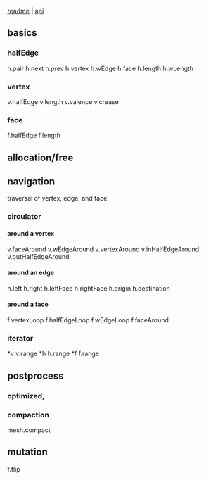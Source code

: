 [readme](../README.md) | [api](api.md)

## basics

### halfEdge
h.pair
h.next
h.prev
h.vertex
h.wEdge
h.face
h.length
h.wLength

### vertex
v.halfEdge
v.length
v.valence
v.crease

### face
f.halfEdge
f.length

## allocation/free


## navigation
traversal of vertex, edge, and face.

### circulator
#### around a vertex
v.faceAround
v.wEdgeAround
v.vertexAround
v.inHalfEdgeAround
v.outHalfEdgeAround

#### around an edge
h.left
h.right
h.leftFace
h.rightFace
h.origin
h.destination


#### around a face
f.vertexLoop
f.halfEdgeLoop
f.wEdgeLoop
f.faceAround

### iterator
*v
v.range
*h
h.range
*f
f.range

## postprocess

### optimized,

### compaction
mesh.compact

## mutation
f.flip

